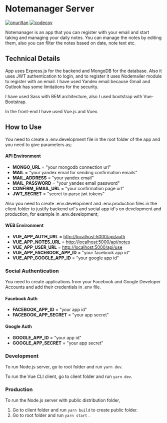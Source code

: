 # Notemanager Server

[![onuriltan](https://circleci.com/gh/onuriltan/note-manager.svg?style=shield)](https://circleci.com/gh/onuriltan/note-manager) [![codecov](https://codecov.io/gh/onuriltan/note-manager/branch/master/graph/badge.svg)](https://codecov.io/gh/onuriltan/note-manager)

Notemanager is an app that you can register with your email
and start taking and managing your daily notes.
You can manage the notes by editing them, also you can filter
the notes based on date, note text etc.

## Technical Details

App uses Express.js for the backend and MongoDB for the database.
Also it uses JWT authentication to login, and to register
it uses Nodemailer module to register with an email. I have used
Yandex email because Gmail and Outlook has some limitations for
the security.

I have used Sass with BEM architecture, also I used bootstrap with Vue-Bootstrap.

In the front-end I have used Vue.js and Vuex.

## How to Use

You need to create a .env.development file in the root folder of the app and you need to
give parameters as;

#### API Environment

- **MONGO_URL** = "your mongodb connection url"
- **MAIL** = "your yandex email for sending confirmation emails"
- **MAIL_ADDRESS** = "your yandex email"
- **MAIL_PASSWORD** = "your yandex email password"
- **CONFIRM_EMAIL_URL** = "your confirmation page url"
- **JWT_SECRET** = "secret to parse jwt tokens"

Also you need to create .env.development and .env.production files in the client folder to justify backend url's and social app id's on development and production, for example in .env.development;

#### WEB Environment

- **VUE_APP_AUTH_URL** = <http://localhost:5000/api/auth>
- **VUE_APP_NOTES_URL** = <http://localhost:5000/api/notes>
- **VUE_APP_USER_URL** = <http://localhost:5000/api/use>
- **VUE_APP_FACEBOOK_APP_ID** = "your facebook app id"
- **VUE_APP_GOOGLE_APP_ID** = "your google app id"

### Social Authentication

You need to create applications from your Facebook and Google Developer Accounts and add
their credentials in .env file.

#### Facebook Auth

- **FACEBOOK_APP_ID** = "your app id"
- **FACEBOOK_APP_SECRET** = "your app secret"

#### Google Auth

- **GOOGLE_APP_ID** = "your app id"
- **GOOGLE_APP_SECRET** = "your app secret"

### Development

To run Node.js server, go to root folder and run `yarn dev`.

To run the Vue CLI client, go to client folder and run `yarn dev`.

### Production

To run the Node.js server with public distribution folder,

1. Go to client folder and run `yarn build` to create public folder.
2. Go to root folder and run `yarn start` .
